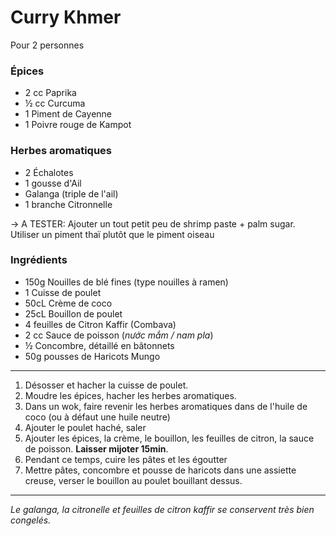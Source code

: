 # Curry Khmer

Pour 2 personnes

### Épices

- 2 cc Paprika
- ½ cc Curcuma
- 1 Piment de Cayenne
- 1 Poivre rouge de Kampot

### Herbes aromatiques

- 2 Échalotes
- 1 gousse d'Ail
- Galanga (triple de l'ail)
- 1 branche Citronnelle

-> A TESTER: 
Ajouter un tout petit peu de shrimp paste + palm sugar.
Utiliser un piment thaï plutôt que le piment oiseau

### Ingrédients

- 150g Nouilles de blé fines (type nouilles à ramen)
- 1 Cuisse de poulet
- 50cL Crème de coco
- 25cL Bouillon de poulet
- 4 feuilles de Citron Kaffir (Combava)
- 2 cc Sauce de poisson (*nước mắm / nam pla*)
- ½ Concombre, détaillé en bâtonnets
- 50g pousses de Haricots Mungo

---

1. Désosser et hacher la cuisse de poulet.
2. Moudre les épices, hacher les herbes aromatiques.
3. Dans un wok, faire revenir les herbes aromatiques dans de l'huile de coco (ou à défaut une huile neutre)
4. Ajouter le poulet haché, saler
5. Ajouter les épices, la crème, le bouillon, les feuilles de citron, la sauce de poisson. **Laisser mijoter 15min**.
6. Pendant ce temps, cuire les pâtes et les égoutter
8. Mettre pâtes, concombre et pousse de haricots dans une assiette creuse, verser le bouillon au poulet bouillant dessus.

---

_Le galanga, la citronelle et feuilles de citron kaffir se conservent très bien congelés._
